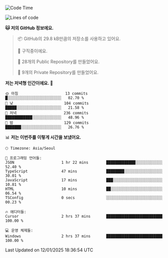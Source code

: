   <!--START_SECTION:waka-->
![Code Time](http://img.shields.io/badge/Code%20Time-973%20hrs%2010%20mins-blue)

![Lines of code](https://img.shields.io/badge/%EC%A0%80%EB%8A%94%20%EC%97%AC%ED%83%9C%EA%B9%8C%EC%A7%80%20-758.3%20thousand%20%EC%A4%84%EC%9D%98%20%EC%BD%94%EB%93%9C%EB%A5%BC%20%EC%9E%91%EC%84%B1%ED%96%88%EC%96%B4%EC%9A%94.-blue)

**🐱 저의 GitHub 정보에요.** 

> 📦 GitHub의 29.8 kB만큼의 저장소를 사용하고 있어요. 
 > 
> 💼 구직중이에요.
 > 
> 📜 28개의 Public Repository를 만들었어요. 
 > 
> 🔑 9개의 Private Repository를 만들었어요. 
 > 
**저는 저녁형 인간이에요. 🦉** 

```text
🌞 아침                     13 commits          █░░░░░░░░░░░░░░░░░░░░░░░░   02.70 % 
🌆 낮　                     104 commits         █████░░░░░░░░░░░░░░░░░░░░   21.58 % 
🌃 저녁                     236 commits         ████████████░░░░░░░░░░░░░   48.96 % 
🌙 밤　                     129 commits         ███████░░░░░░░░░░░░░░░░░░   26.76 % 
```


📊 **저는 이번주를 이렇게 시간을 보냈어요.** 

```text
🕑︎ Timezone: Asia/Seoul

💬 프로그래밍 언어들: 
JSON                     1 hr 22 mins        █████████████░░░░░░░░░░░░   52.40 % 
TypeScript               47 mins             ████████░░░░░░░░░░░░░░░░░   30.01 % 
JavaScript               17 mins             ███░░░░░░░░░░░░░░░░░░░░░░   10.81 % 
HTML                     10 mins             ██░░░░░░░░░░░░░░░░░░░░░░░   06.54 % 
TSConfig                 0 secs              ░░░░░░░░░░░░░░░░░░░░░░░░░   00.23 % 

🔥 에디터들: 
Cursor                   2 hrs 37 mins       █████████████████████████   100.00 % 

💻 운영 체제들: 
Windows                  2 hrs 37 mins       █████████████████████████   100.00 % 
```


 Last Updated on 12/01/2025 18:36:54 UTC
<!--END_SECTION:waka-->
